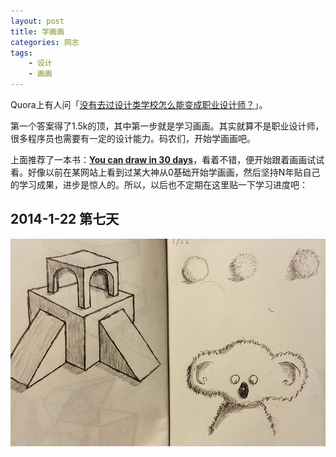 ```yaml
---
layout: post
title: 学画画
categories: 网志
tags: 
    - 设计
    - 画画
---
```

Quora上有人问「[没有去过设计类学校怎么能变成职业设计师？](http://qr.ae/hKYCZ)」。

第一个答案得了1.5k的顶，其中第一步就是学习画画。其实就算不是职业设计师，很多程序员也需要有一定的设计能力。码农们，开始学画画吧。

上面推荐了一本书：**[You can draw in 30 days](http://www.amazon.com/gp/product/0738212415/ref=as_li_ss_tl?ie=UTF8&camp=1789&creative=390957&creativeASIN=0738212415&linkCode=as2&tag=palaapp-20)**，看着不错，便开始跟着画画试试看。好像以前在某网站上看到过某大神从0基础开始学画画，然后坚持N年贴自己的学习成果，进步是惊人的。所以，以后也不定期在这里贴一下学习进度吧：

## 2014-1-22 第七天

![](/images/2014-01-22-draw.jpg)
